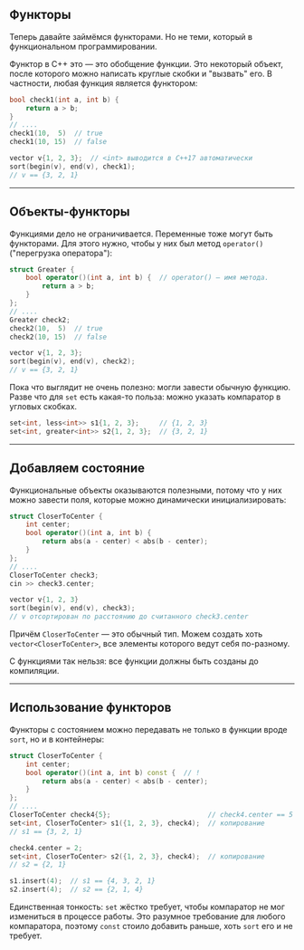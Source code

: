 ## Функторы
Теперь давайте займёмся функторами.
Но не теми, который в функциональном программировании.

Функтор в C++ это — это обобщение функции.
Это некоторый объект, после которого можно написать круглые скобки
и "вызвать" его.
В частности, любая функция является функтором:

```c++
bool check1(int a, int b) {
    return a > b;
}
// ....
check1(10,  5)  // true
check1(10, 15)  // false

vector v{1, 2, 3};  // <int> выводится в C++17 автоматически
sort(begin(v), end(v), check1);
// v == {3, 2, 1}
```

---
## Объекты-функторы
Функциями дело не ограничивается.
Переменные тоже могут быть функторами.
Для этого нужно, чтобы у них был метод `operator()`
("перегрузка оператора"):

```c++
struct Greater {
    bool operator()(int a, int b) {  // operator() — имя метода.
        return a > b;
    }
};
// ....
Greater check2;
check2(10,  5)  // true
check2(10, 15)  // false

vector v{1, 2, 3};
sort(begin(v), end(v), check2);
// v == {3, 2, 1}
```

Пока что выглядит не очень полезно: могли завести обычную функцию.
Разве что для `set` есть какая-то польза: можно указать компаратор
в угловых скобках.

```c++
set<int, less<int>> s1{1, 2, 3};     // {1, 2, 3}
set<int, greater<int>> s2{1, 2, 3};  // {3, 2, 1}
```

---
## Добавляем состояние
Функциональные объекты оказываются полезными, потому что у них можно завести поля,
которые можно динамически инициализировать:

```c++
struct CloserToCenter {
    int center;
    bool operator()(int a, int b) {
        return abs(a - center) < abs(b - center);
    }
};
// ....
CloserToCenter check3;
cin >> check3.center;

vector v{1, 2, 3}
sort(begin(v), end(v), check3);
// v отсортирован по расстоянию до считанного check3.center
```

Причём `CloserToCenter` — это обычный тип.
Можем создать хоть `vector<CloserToCenter>`, все элементы которого ведут себя по-разному.

С функциями так нельзя: все функции должны быть созданы до компиляции.

---
## Использование функторов
Функторы с состоянием можно передавать не только в функции вроде `sort`, но и в контейнеры:

```c++
struct CloserToCenter {
    int center;
    bool operator()(int a, int b) const {  // !
        return abs(a - center) < abs(b - center);
    }
};
// ....
CloserToCenter check4{5};                        // check4.center == 5
set<int, CloserToCenter> s1({1, 2, 3}, check4);  // копирование
// s1 == {3, 2, 1}

check4.center = 2;
set<int, CloserToCenter> s2({1, 2, 3}, check4);  // копирование
// s2 = {2, 1}

s1.insert(4);  // s1 == {4, 3, 2, 1}
s2.insert(4);  // s2 == {2, 1, 4}
```

Единственная тонкость: `set` жёстко требует, чтобы компаратор
не мог измениться в процессе работы.
Это разумное требование для любого компаратора, поэтому `const`
стоило добавить раньше, хоть `sort` его и не требует.
